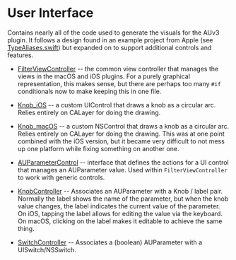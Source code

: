 # User Interface

Contains nearly all of the code used to generate the visuals for the AUv3 plugin. It follows a design found in
an example project from Apple (see [TypeAliases.swift](TypeAliases.swift)) but expanded on to support additional
controls and features.

- [FilterViewController](FilterViewController.swift) -- the common view controller that manages the views in the
  macOS and iOS plugins. For a purely graphical representation, this makes sense, but there are perhaps too many
  `#if` conditionals now to make keeping this in one file.

- [Knob_iOS](Knob_iOS.swift) -- a custom UIControl that draws a knob as a circular arc. Relies entirely on
  CALayer for doing the drawing.

- [Knob_macOS](Knob_macOS.swift) -- a custom NSControl that draws a knob as a circular arc. Relies entirely on
  CALayer for doing the drawing. This was at one point combined with the iOS version, but it became very
  difficult to not mess up one platform while fixing something on another one.

- [AUParameterControl](AUParameterControl.swift) -- interface that defines the actions for a UI control that
  manages an AUParameter value. Used within `FilterViewController` to work with generic controls.

- [KnobController](KnobController.swift) -- Associates an AUParameter with a Knob / label pair. Normally the
  label shows the name of the parameter, but when the knob value changes, the label indicates the current value
  of the parameter. On iOS, tapping the label allows for editing the value via the keyboard. On macOS, clicking
  on the label makes it editable to achieve the same thing.

- [SwitchController](SwitchController.swift) -- Associates a (boolean) AUParameter with a UISwitch/NSSwitch.
